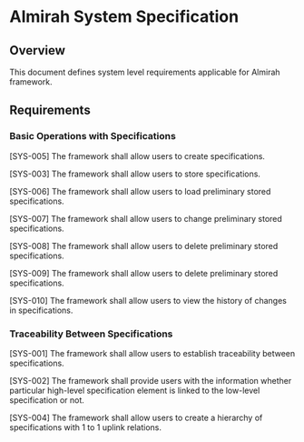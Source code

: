# Almirah System Specification

## Overview

This document defines system level requirements applicable for Almirah framework.

## Requirements

### Basic Operations with Specifications

[SYS-005] The framework shall allow users to create specifications.

[SYS-003] The framework shall allow users to store specifications.

[SYS-006] The framework shall allow users to load preliminary stored specifications.

[SYS-007] The framework shall allow users to change preliminary stored specifications.

[SYS-008] The framework shall allow users to delete preliminary stored specifications.

[SYS-009] The framework shall allow users to delete preliminary stored specifications.

[SYS-010] The framework shall allow users to view the history of changes in specifications.

### Traceability Between Specifications

[SYS-001] The framework shall allow users to establish traceability between specifications.

[SYS-002] The framework shall provide users with the information whether particular high-level specification element is linked to the low-level specification or not.

[SYS-004] The framework shall allow users to create a hierarchy of specifications with 1 to 1 uplink relations.  
